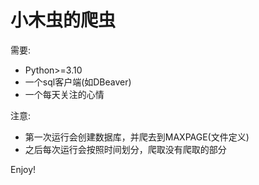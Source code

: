 # 小木虫的爬虫

需要:
- Python>=3.10
- 一个sql客户端(如DBeaver)
- 一个每天关注的心情

注意:
- 第一次运行会创建数据库，并爬去到MAXPAGE(文件定义)
- 之后每次运行会按照时间划分，爬取没有爬取的部分

Enjoy!
